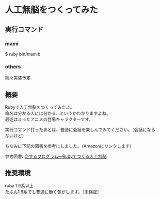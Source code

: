 人工無脳をつくってみた
======

## 実行コマンド
### mami
$ ruby bin/mamib

### others
続々実装予定.

## 概要
Rubyで人工無脳をつくってみたよ。  
命名は分かる人には分かる...というかわかりますよね。  
最近はまったアニメの登場キャラクターです。


実行コマンド打ったあとは、普通に会話を楽しんでみてください。（会話にならないけど）

ちなみに下記の図書を参考にしました。（Amazonにリンクします）

参考図書:
<a href="http://www.amazon.co.jp/gp/product/4839917299/ref=as_li_ss_tl?ie=UTF8&tag=saxsir-22&linkCode=as2&camp=247&creative=7399&creativeASIN=4839917299">恋するプログラム―Rubyでつくる人工無脳</a><img src="http://www.assoc-amazon.jp/e/ir?t=saxsir-22&l=as2&o=9&a=4839917299" width="1" height="1" border="0" alt="" style="border:none !important; margin:0px !important;" />


## 推奨環境  
ruby 1.9系以上  
たぶん1.8系でも普通に動く気がします。（未検証）